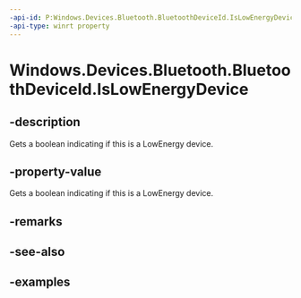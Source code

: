 ```yaml
---
-api-id: P:Windows.Devices.Bluetooth.BluetoothDeviceId.IsLowEnergyDevice
-api-type: winrt property
---
```


<!-- Property syntax.
public bool IsLowEnergyDevice { get; }
-->

# Windows.Devices.Bluetooth.BluetoothDeviceId.IsLowEnergyDevice

## -description
Gets a boolean indicating if this is a LowEnergy device.

## -property-value
Gets a boolean indicating if this is a LowEnergy device.

## -remarks

## -see-also

## -examples

